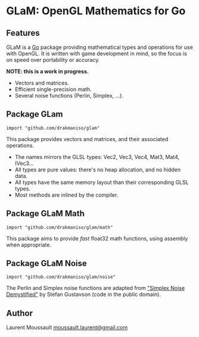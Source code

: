 GLaM: OpenGL Mathematics for Go
===============================

Features
--------

GLaM is a [Go](http://golang.org/) package providing mathematical types and 
operations for use with OpenGL. It is written with game development in mind,
so the focus is on speed over portability or accuracy.

**NOTE: this is a work in progress.**

- Vectors and matrices.
- Efficient single-precision math.
- Several noise functions (Perlin, Simplex, ...).


Package GLam
------------

    import "github.com/drakmaniso/glam"

This package provides vectors and matrices, and their associated operations.
 
- The names mirrors the GLSL types: Vec2, Vec3, Vec4, Mat3, Mat4, IVec3...
- All types are pure values: there's no heap allocation, and no hidden data.
- All types have the same memory layout than their corresponding GLSL types.
- Most methods are inlined by the compiler.


Package GLaM Math
-----------------

    import "github.com/drakmaniso/glam/math"

This package aims to provide *fast* float32 math functions, using assembly 
when appropriate.


Package GLaM Noise
------------------

    import "github.com/drakmaniso/glam/noise"

The Perlin and Simplex noise functions are adapted from
["Simplex Noise Demystified"](http://www.itn.liu.se/~stegu/simplexnoise/simplexnoise.pdf)
by Stefan Gustavson (code in the public domain).


Author
------

Laurent Moussault <moussault.laurent@gmail.com>